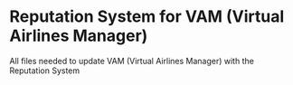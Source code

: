 # Reputation System for VAM (Virtual Airlines Manager)
All files needed to update VAM (Virtual Airlines Manager) with the Reputation System
